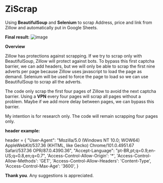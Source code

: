 # ZiScrap
Using **BeautifulSoup** and **Selenium** to scrap Address, price and link from Zillow and automatically put in Google Sheets.

**Final result:**
![image](https://user-images.githubusercontent.com/88248157/171577665-ece119b6-bd3d-4609-9ce6-7b7256ffdcae.png)


**Overview**

Zillow has protections against scrapping. If we try to scrap only with BeautifulSoup, Zillow will protect against bots. To bypass this first captcha barrier, we can add headers, but we will only be able to scrap the first nine adverts per page because Zillow uses javascript to load the page as demand. Selenium will be used to force the page to load so we can use BeautifulSoup to scrap all the adverts.

The code only scrap the first four pages of Zillow to avoid the next captcha barrier. Using a **VPN** every four pages will scrap all pages without a problem. Maybe if we add more delay between pages, we can bypass this barrier.

My intention is for research only. The code will remain scrapping four pages only.


**header example:**

header = {
    "User-Agent": "Mozilla/5.0 (Windows NT 10.0; WOW64) AppleWebKit/537.36 (KHTML, like Gecko) Chrome/101.0.4951.67 Safari/537.36 OPR/87.0.4390.36",
    "Accept-Language": "pt-BR,pt;q=0.9,en-US;q=0.8,en;q=0.7",
    'Access-Control-Allow-Origin': '*',
    'Access-Control-Allow-Methods': 'GET',
    'Access-Control-Allow-Headers': 'Content-Type',
    'Access-Control-Max-Age': '3600',
}

**Thank you**. Any suggestions is appreciated.
